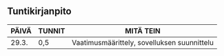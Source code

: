 ## Tuntikirjanpito

| PÄIVÄ | TUNNIT | MITÄ TEIN
| ---- | ---- | ---- |
| 29.3. | 0,5 | Vaatimusmäärittely, sovelluksen suunnittelu
